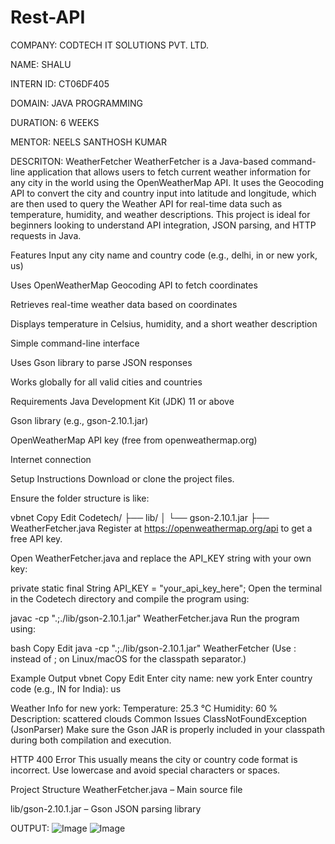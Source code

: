 # Rest-API

COMPANY: CODTECH IT SOLUTIONS PVT. LTD.

NAME: SHALU

INTERN ID: CT06DF405

DOMAIN: JAVA PROGRAMMING

DURATION: 6 WEEKS

MENTOR: NEELS SANTHOSH KUMAR

DESCRITON: 
WeatherFetcher
WeatherFetcher is a Java-based command-line application that allows users to fetch current weather information for any city in the world using the OpenWeatherMap API. It uses the Geocoding API to convert the city and country input into latitude and longitude, which are then used to query the Weather API for real-time data such as temperature, humidity, and weather descriptions. This project is ideal for beginners looking to understand API integration, JSON parsing, and HTTP requests in Java.

Features
Input any city name and country code (e.g., delhi, in or new york, us)

Uses OpenWeatherMap Geocoding API to fetch coordinates

Retrieves real-time weather data based on coordinates

Displays temperature in Celsius, humidity, and a short weather description

Simple command-line interface

Uses Gson library to parse JSON responses

Works globally for all valid cities and countries

Requirements
Java Development Kit (JDK) 11 or above

Gson library (e.g., gson-2.10.1.jar)

OpenWeatherMap API key (free from openweathermap.org)

Internet connection

Setup Instructions
Download or clone the project files.

Ensure the folder structure is like:

vbnet
Copy
Edit
Codetech/
├── lib/
│   └── gson-2.10.1.jar
├── WeatherFetcher.java
Register at https://openweathermap.org/api to get a free API key.

Open WeatherFetcher.java and replace the API_KEY string with your own key:


private static final String API_KEY = "your_api_key_here";
Open the terminal in the Codetech directory and compile the program using:

javac -cp ".;./lib/gson-2.10.1.jar" WeatherFetcher.java
Run the program using:

bash
Copy
Edit
java -cp ".;./lib/gson-2.10.1.jar" WeatherFetcher
(Use : instead of ; on Linux/macOS for the classpath separator.)

Example Output
vbnet
Copy
Edit
Enter city name: new york
Enter country code (e.g., IN for India): us

Weather Info for new york:
Temperature: 25.3 °C
Humidity: 60 %
Description: scattered clouds
Common Issues
ClassNotFoundException (JsonParser)
Make sure the Gson JAR is properly included in your classpath during both compilation and execution.

HTTP 400 Error
This usually means the city or country code format is incorrect. Use lowercase and avoid special characters or spaces.

Project Structure
WeatherFetcher.java – Main source file

lib/gson-2.10.1.jar – Gson JSON parsing library


OUTPUT: 
![Image](https://github.com/user-attachments/assets/6d9dd9bf-ec2f-4334-8b6e-49e06a02d149)
![Image](https://github.com/user-attachments/assets/0617f92e-3e3a-43b4-a421-434f7a7301a1)

